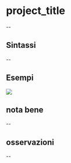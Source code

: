 # project_title

--

## Sintassi

--

## Esempi

![](/img/variabili/project_title/project_title1.png)

## nota bene

--

## osservazioni

--